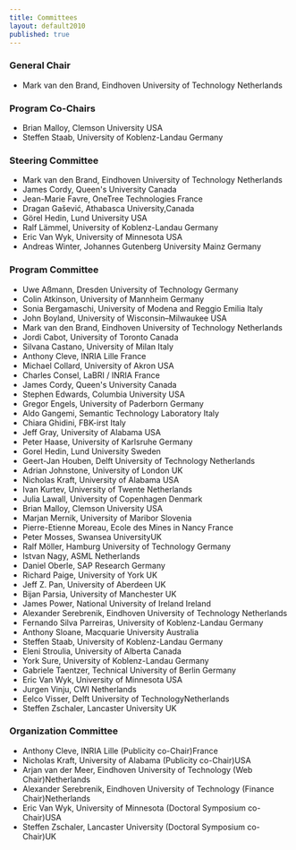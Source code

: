 ```yaml
---
title: Committees
layout: default2010
published: true
---
```


### General Chair
- Mark van den Brand, Eindhoven University of Technology Netherlands     

### Program Co-Chairs
- Brian Malloy, Clemson University  USA        
- Steffen Staab, University of Koblenz-Landau Germany        

### Steering Committee
- Mark van den Brand,  Eindhoven University of Technology Netherlands        
- James Cordy, Queen's University Canada        
- Jean-Marie Favre, OneTree Technologies France        
- Dragan Gašević, Athabasca University,Canada        
- Görel Hedin, Lund University USA        
- Ralf Lämmel, University of Koblenz-Landau Germany        
- Eric Van Wyk, University of Minnesota  USA        
- Andreas Winter, Johannes Gutenberg University Mainz Germany        

### Program Committee
- Uwe Aßmann, Dresden University of Technology Germany        
- Colin Atkinson, University of Mannheim Germany        
- Sonia Bergamaschi, University of Modena and Reggio Emilia Italy        
- John Boyland, University of Wisconsin–Milwaukee USA        
- Mark van den Brand, Eindhoven University of Technology Netherlands        
- Jordi Cabot, University of Toronto Canada        
- Silvana Castano, University of Milan Italy        
- Anthony Cleve, INRIA Lille France        
- Michael Collard, University of Akron USA        
- Charles Consel, LaBRI / INRIA France        
- James Cordy, Queen's University Canada        
- Stephen Edwards, Columbia University USA        
- Gregor Engels, University of Paderborn Germany        
- Aldo Gangemi, Semantic Technology Laboratory Italy        
- Chiara Ghidini, FBK-irst Italy        
- Jeff Gray, University of Alabama USA        
- Peter Haase, University of Karlsruhe Germany        
- Gorel Hedin, Lund University Sweden        
- Geert-Jan Houben, Delft University of Technology Netherlands        
- Adrian Johnstone, University of London UK        
- Nicholas Kraft, University of Alabama USA        
- Ivan Kurtev, University of Twente Netherlands        
- Julia Lawall, University of Copenhagen Denmark         
- Brian Malloy, Clemson University USA        
- Marjan Mernik, University of Maribor Slovenia        
- Pierre-Etienne Moreau, Ecole des Mines in Nancy France        
- Peter Mosses, Swansea UniversityUK        
- Ralf Möller, Hamburg University of Technology Germany        
- Istvan Nagy, ASML Netherlands
- Daniel Oberle, SAP Research Germany
- Richard Paige, University of York UK        
- Jeff Z. Pan, University of Aberdeen UK        
- Bijan Parsia, University of Manchester UK        
- James Power, National University of Ireland Ireland        
- Alexander Serebrenik, Eindhoven University of Technology Netherlands        
- Fernando Silva Parreiras, University of Koblenz-Landau Germany        
- Anthony Sloane, Macquarie University Australia        
- Steffen Staab, University of Koblenz-Landau Germany        
- Eleni Stroulia, University of Alberta Canada        
- York Sure, University of Koblenz-Landau Germany        
- Gabriele Taentzer, Technical University of Berlin Germany        
- Eric Van Wyk, University of Minnesota  USA        
- Jurgen Vinju, CWI Netherlands        
- Eelco Visser, Delft University of TechnologyNetherlands        
- Steffen Zschaler, Lancaster University UK 

### Organization Committee

- Anthony Cleve, INRIA Lille (Publicity co-Chair)France        
- Nicholas Kraft, University of Alabama (Publicity co-Chair)USA        
- Arjan van der Meer, Eindhoven University of Technology (Web Chair)Netherlands
- Alexander Serebrenik, Eindhoven University of Technology (Finance Chair)Netherlands        
- Eric Van Wyk, University of Minnesota (Doctoral Symposium co-Chair)USA        
- Steffen Zschaler, Lancaster University (Doctoral Symposium co-Chair)UK      

